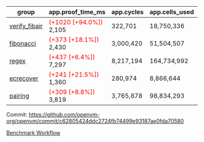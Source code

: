 | group | app.proof_time_ms | app.cycles | app.cells_used | leaf.proof_time_ms | leaf.cycles | leaf.cells_used |
| -- | -- | -- | -- | -- | -- | -- |
| [verify_fibair](https://github.com/openvm-org/openvm/blob/benchmark-results/benchmarks-pr/1952/verify_fibair-c62805424ddc2724fb74499e93187ae0fda70580.md) |<span style='color: red'>(+1020 [+94.0%])</span> 2,105 |  322,701 |  18,750,336 |- | - | - |
| [fibonacci](https://github.com/openvm-org/openvm/blob/benchmark-results/benchmarks-pr/1952/fibonacci-c62805424ddc2724fb74499e93187ae0fda70580.md) |<span style='color: red'>(+373 [+18.1%])</span> 2,430 |  3,000,420 |  51,504,507 |- | - | - |
| [regex](https://github.com/openvm-org/openvm/blob/benchmark-results/benchmarks-pr/1952/regex-c62805424ddc2724fb74499e93187ae0fda70580.md) |<span style='color: red'>(+437 [+6.4%])</span> 7,297 |  8,217,194 |  164,734,992 |- | - | - |
| [ecrecover](https://github.com/openvm-org/openvm/blob/benchmark-results/benchmarks-pr/1952/ecrecover-c62805424ddc2724fb74499e93187ae0fda70580.md) |<span style='color: red'>(+241 [+21.5%])</span> 1,360 |  280,974 |  8,866,644 |- | - | - |
| [pairing](https://github.com/openvm-org/openvm/blob/benchmark-results/benchmarks-pr/1952/pairing-c62805424ddc2724fb74499e93187ae0fda70580.md) |<span style='color: red'>(+309 [+8.8%])</span> 3,819 |  3,765,878 |  98,834,293 |- | - | - |


Commit: https://github.com/openvm-org/openvm/commit/c62805424ddc2724fb74499e93187ae0fda70580

[Benchmark Workflow](https://github.com/openvm-org/openvm/actions/runs/16842031778)
